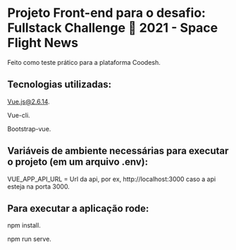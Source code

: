 # Projeto Front-end para o desafio: Fullstack Challenge 🏅 2021 - Space Flight News

Feito como teste prático para a plataforma Coodesh.

## Tecnologias utilizadas:

Vue.js@2.6.14.

Vue-cli.

Bootstrap-vue.

## Variáveis de ambiente necessárias para executar o projeto (em um arquivo .env):

VUE_APP_API_URL = Url da api, por ex, http://localhost:3000 caso a api esteja na porta 3000.

## Para executar a aplicação rode:

npm install.

npm run serve.